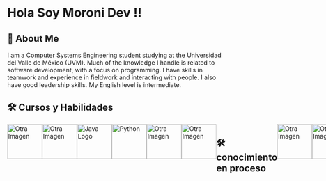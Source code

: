 # Hola Soy Moroni Dev !!
## 🚀 About Me
I am a Computer Systems Engineering student studying at the Universidad del Valle de México (UVM). Much of the knowledge I handle is related to software development, with a focus on programming. I have skills in teamwork and experience in fieldwork and interacting with people. I also have good leadership skills. My English level is intermediate.

## 🛠 Cursos y Habilidades
<div style="display: flex;">
  <a href="URL_DEL_ENLACE_5"><img src="https://imgur.com/yrnw5tN.png" alt="Otra Imagen" width="80"></a>
  <a href="URL_DEL_ENLACE_3"><img src="https://imgur.com/xsJ2cuH.png" alt="Otra Imagen" width="80"></a>
  <a href="URL_DEL_ENLACE_2"><img src="https://imgur.com/BZ7AfFX.png" alt="Java Logo" width="80"></a>
  <a href="URL_DEL_ENLACE_4"><img src="https://imgur.com/WqJuHmp.png" alt="Python" width="80"></a>
  <a href="URL_DEL_ENLACE_7"><img src="https://imgur.com/sg4JPPC.png" alt="Otra Imagen" width="80"></a>
  <a href="URL_DEL_ENLACE_7"><img src="https://imgur.com/oOc491L.png" alt="Otra Imagen" width="80"></a>

## 🛠 conocimiento en proceso 
<div style="display: flex;">
  <a href="URL_DEL_ENLACE_5"><img src="https://imgur.com/3WPJoBy.png" alt="Otra Imagen" width="80"></a>
  <a href="URL_DEL_ENLACE_3"><img src="https://imgur.com/5wsZnXg.png" alt="Otra Imagen" width="80"></a>
  <a href="URL_DEL_ENLACE_2"><img src="https://imgur.com/cb7Adl8.png" alt="Java Logo" width="80"></a>
   <a href="URL_DEL_ENLACE_2"><img src="https://imgur.com/e0wPDVu.png" alt="Java Logo" width="80"></a>

</div>


## 🔗 MIS CERTIFICADOS
<a href="https://1drv.ms/b/s!AgZ-OdfYz8T7gQJfhHogtT0jxh6F"><img src="https://imgur.com/8EGMCIu.png" alt="MIS CERTIFICADOS" width="180"></a>
<a href="https://1drv.ms/b/s!AgZ-OdfYz8T7cXrQLeq3LPFKeJA?e=HdSyjl"><img src="https://imgur.com/VuJ8mF3.png" alt="MIS CERTIFICADOS" width="180"></a>
<a href="https://1drv.ms/b/s!AgZ-OdfYz8T7b787qj9bJKRxb2s?e=SCUk7w"><img src="https://imgur.com/tCirq3y.png" alt="MIS CERTIFICADOS" width="180"></a>
<a href="https://1drv.ms/b/s!AgZ-OdfYz8T7cI5OjrOH9FPaH7c?e=N4IoOb"><img src="https://i.imgur.com/K6EJBRY.png" alt="MIS CERTIFICADOS" width="180"></a>
<a href="https://1drv.ms/b/s!AgZ-OdfYz8T7diK8jOxquljSNbI?e=DecE4p"><img src="https://i.imgur.com/K6EJBRY.png" alt="MIS CERTIFICADOS" width="180"></a>

## 🔗 Links
[![Instagram](https://img.shields.io/badge/Instagram-E4405F?style=for-the-badge&logo=instagram&logoColor=white)](https://www.instagram.com/moroni.dev/)
[![LinkedIn](https://img.shields.io/badge/linkedin-0A66C2?style=for-the-badge&logo=linkedin&logoColor=white)](https://www.linkedin.com/public-profile/settings)
[![YouTube](https://img.shields.io/badge/youtube-FF0000?style=for-the-badge&logo=youtube&logoColor=white)](https://www.youtube.com/@moroni.dev01)
[![TikTok](https://img.shields.io/badge/tiktok-000000?style=for-the-badge&logo=tiktok&logoColor=white)](http://www.tiktok.com/@moroni.dev)
[![Twitch](https://img.shields.io/badge/twitch-9146FF?style=for-the-badge&logo=twitch&logoColor=white)](https://m.twitch.tv/gazelem01)
[![kick](https://img.shields.io/badge/kick-000000?style=for-the-badge&logo=kickstarter&logoColor=green)](https://kick.com/gazelem)



## Other Common Github Profile Sections
![Logo](https://imgur.com/lEzcOh0.png)





   
